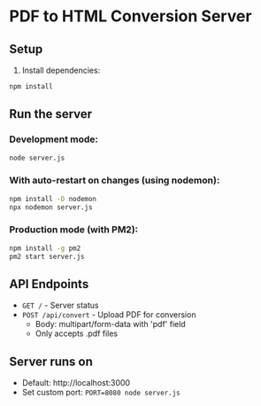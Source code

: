 # PDF to HTML Conversion Server

## Setup

1. Install dependencies:
```bash
npm install
```

## Run the server

### Development mode:
```bash
node server.js
```

### With auto-restart on changes (using nodemon):
```bash
npm install -D nodemon
npx nodemon server.js
```

### Production mode (with PM2):
```bash
npm install -g pm2
pm2 start server.js
```

## API Endpoints

- `GET /` - Server status
- `POST /api/convert` - Upload PDF for conversion
  - Body: multipart/form-data with 'pdf' field
  - Only accepts .pdf files

## Server runs on
- Default: http://localhost:3000
- Set custom port: `PORT=8080 node server.js`